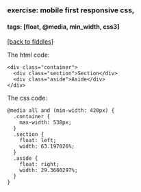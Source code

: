 ### exercise: mobile first responsive css, 
#### tags: [float, @media, min_width, css3]
<a href="/fiddles/index.html">[back to fiddles]</a>

The html code:

    <div class="container">
      <div class="section">Section</div>
      <div class="aside">Aside</div>
    </div>

The css code:

    @media all and (min-width: 420px) {
      .container {
        max-width: 538px;
      }
      .section {
        float: left;
        width: 63.197026%;
      }
      .aside {
        float: right;
        width: 29.3680297%;
      }
    }    